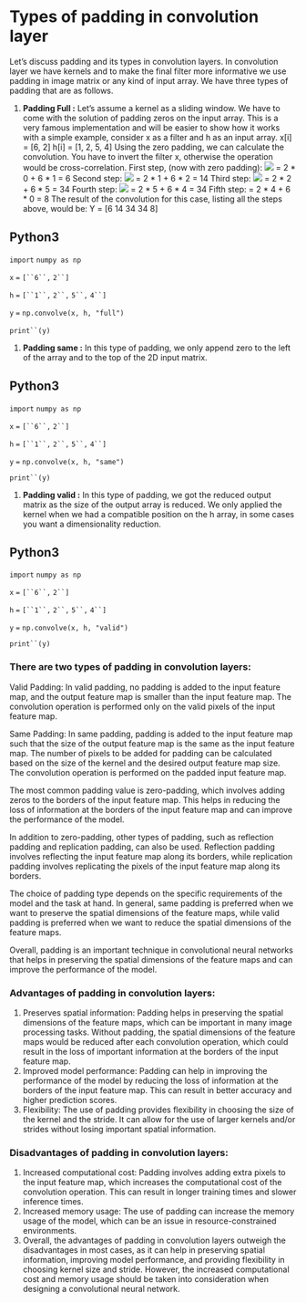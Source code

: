 ﻿# Types of padding in convolution layer 

Let’s discuss padding and its types in convolution layers. In convolution layer we have kernels and to make the final filter more informative we use padding in image matrix or any kind of input array. We have three types of padding that are as follows.

1.  **Padding Full :** Let’s assume a kernel as a sliding window. We have to come with the solution of padding zeros on the input array. This is a very famous implementation and will be easier to show how it works with a simple example, consider x as a filter and h as an input array. x\[i\] = \[6, 2\] h\[i\] = \[1, 2, 5, 4\] Using the zero padding, we can calculate the convolution. You have to invert the filter x, otherwise the operation would be cross-correlation. First step, (now with zero padding): ![](https://media.geeksforgeeks.org/wp-content/uploads/Screenshot-2019-01-08-17.02.11.png) = 2 \* 0 + 6 \* 1 = 6 Second step: ![](https://media.geeksforgeeks.org/wp-content/uploads/Screenshot-2019-01-08-17.06.03.png) = 2 \* 1 + 6 \* 2 = 14 Third step: ![](https://media.geeksforgeeks.org/wp-content/uploads/Screenshot-2019-01-08-17.08.42.png) = 2 \* 2 + 6 \* 5 = 34 Fourth step: ![](https://media.geeksforgeeks.org/wp-content/uploads/Screenshot-2019-01-08-17.11.11.png) = 2 \* 5 + 6 \* 4 = 34 Fifth step: = 2 \* 4 + 6 \* 0 = 8 The result of the convolution for this case, listing all the steps above, would be: Y = \[6 14 34 34 8\] 

Python3
-------

`import` `numpy as np`

`x` `=` `[``6``,` `2``]`

`h` `=` `[``1``,` `2``,` `5``,` `4``]`

`y` `=` `np.convolve(x, h, "full")`

`print``(y)` 

1.  **Padding same :** In this type of padding, we only append zero to the left of the array and to the top of the 2D input matrix. 

Python3
-------

`import` `numpy as np`

`x` `=` `[``6``,` `2``]`

`h` `=` `[``1``,` `2``,` `5``,` `4``]`

`y` `=` `np.convolve(x, h, "same")`

`print``(y)`

1.  **Padding valid :** In this type of padding, we got the reduced output matrix as the size of the output array is reduced. We only applied the kernel when we had a compatible position on the h array, in some cases you want a dimensionality reduction. 

Python3
-------

`import` `numpy as np`

`x` `=` `[``6``,` `2``]`

`h` `=` `[``1``,` `2``,` `5``,` `4``]`

`y` `=` `np.convolve(x, h, "valid")`

`print``(y)`

### There are two types of padding in convolution layers:

Valid Padding: In valid padding, no padding is added to the input feature map, and the output feature map is smaller than the input feature map. The convolution operation is performed only on the valid pixels of the input feature map.

Same Padding: In same padding, padding is added to the input feature map such that the size of the output feature map is the same as the input feature map. The number of pixels to be added for padding can be calculated based on the size of the kernel and the desired output feature map size. The convolution operation is performed on the padded input feature map.

The most common padding value is zero-padding, which involves adding zeros to the borders of the input feature map. This helps in reducing the loss of information at the borders of the input feature map and can improve the performance of the model.

In addition to zero-padding, other types of padding, such as reflection padding and replication padding, can also be used. Reflection padding involves reflecting the input feature map along its borders, while replication padding involves replicating the pixels of the input feature map along its borders.

The choice of padding type depends on the specific requirements of the model and the task at hand. In general, same padding is preferred when we want to preserve the spatial dimensions of the feature maps, while valid padding is preferred when we want to reduce the spatial dimensions of the feature maps.

Overall, padding is an important technique in convolutional neural networks that helps in preserving the spatial dimensions of the feature maps and can improve the performance of the model.

### Advantages of padding in convolution layers:

1.  Preserves spatial information: Padding helps in preserving the spatial dimensions of the feature maps, which can be important in many image processing tasks. Without padding, the spatial dimensions of the feature maps would be reduced after each convolution operation, which could result in the loss of important information at the borders of the input feature map.
2.  Improved model performance: Padding can help in improving the performance of the model by reducing the loss of information at the borders of the input feature map. This can result in better accuracy and higher prediction scores.
3.  Flexibility: The use of padding provides flexibility in choosing the size of the kernel and the stride. It can allow for the use of larger kernels and/or strides without losing important spatial information.

### Disadvantages of padding in convolution layers:

1.  Increased computational cost: Padding involves adding extra pixels to the input feature map, which increases the computational cost of the convolution operation. This can result in longer training times and slower inference times.
2.  Increased memory usage: The use of padding can increase the memory usage of the model, which can be an issue in resource-constrained environments.
3.  Overall, the advantages of padding in convolution layers outweigh the disadvantages in most cases, as it can help in preserving spatial information, improving model performance, and providing flexibility in choosing kernel size and stride. However, the increased computational cost and memory usage should be taken into consideration when designing a convolutional neural network.
